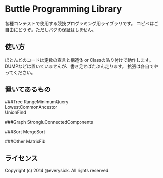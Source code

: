 Buttle Programming Library
=========================
各種コンテストで使用する競技プログラミング用ライブラリです。
コピペはご自由にどうぞ。ただしバグの保証はしません。

使い方
------
ほとんどのコードは定数の宣言と構造体 or Classの貼り付けで動作します。
DUMPなどは置いていませんが、書き足せばたぶん走ります。
拡張は各自でやってください。


置いてあるもの
---------
###Tree
RangeMinimumQuery<br>
LowestCommonAncestor<br>
UnionFind<br>

###Graph
StrongluConnectedComponents

###Sort
MergeSort

###Other
MatrixFib

ライセンス
---------
Copyright (c) 2014 @everysick. All rights reserved.
